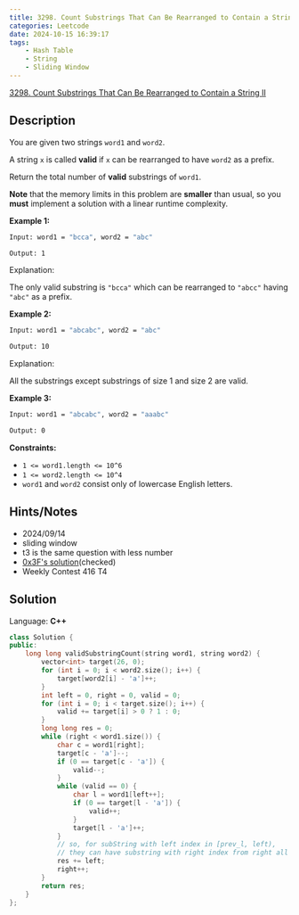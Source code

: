 ```yaml
---
title: 3298. Count Substrings That Can Be Rearranged to Contain a String II
categories: Leetcode
date: 2024-10-15 16:39:17
tags:
    - Hash Table
    - String
    - Sliding Window
---
```


[3298. Count Substrings That Can Be Rearranged to Contain a String II](https://leetcode.com/problems/count-substrings-that-can-be-rearranged-to-contain-a-string-ii/description/)

## Description

You are given two strings `word1` and `word2`.

A string `x` is called **valid**  if `x` can be rearranged to have `word2` as a prefix.

Return the total number of **valid**  substrings of `word1`.

**Note**  that the memory limits in this problem are **smaller**  than usual, so you **must**  implement a solution with a linear runtime complexity.

**Example 1:**

```bash
Input: word1 = "bcca", word2 = "abc"

Output: 1
```

Explanation:

The only valid substring is `"bcca"` which can be rearranged to `"abcc"` having `"abc"` as a prefix.

**Example 2:**

```bash
Input: word1 = "abcabc", word2 = "abc"

Output: 10
```

Explanation:

All the substrings except substrings of size 1 and size 2 are valid.

**Example 3:**

```bash
Input: word1 = "abcabc", word2 = "aaabc"

Output: 0
```

**Constraints:**

- `1 <= word1.length <= 10^6`
- `1 <= word2.length <= 10^4`
- `word1` and `word2` consist only of lowercase English letters.

## Hints/Notes

- 2024/09/14
- sliding window
- t3 is the same question with less number
- [0x3F's solution](https://leetcode.cn/problems/count-substrings-that-can-be-rearranged-to-contain-a-string-ii/solutions/2925828/on-hua-dong-chuang-kou-qiu-ge-shu-python-0x7a/)(checked)
- Weekly Contest 416 T4

## Solution

Language: **C++**

```C++
class Solution {
public:
    long long validSubstringCount(string word1, string word2) {
        vector<int> target(26, 0);
        for (int i = 0; i < word2.size(); i++) {
            target[word2[i] - 'a']++;
        }
        int left = 0, right = 0, valid = 0;
        for (int i = 0; i < target.size(); i++) {
            valid += target[i] > 0 ? 1 : 0;
        }
        long long res = 0;
        while (right < word1.size()) {
            char c = word1[right];
            target[c - 'a']--;
            if (0 == target[c - 'a']) {
                valid--;
            }
            while (valid == 0) {
                char l = word1[left++];
                if (0 == target[l - 'a']) {
                    valid++;
                }
                target[l - 'a']++;
            }
            // so, for subString with left index in [prev_l, left),
            // they can have substring with right index from right all the way to the end
            res += left;
            right++;
        }
        return res;
    }
};
```
